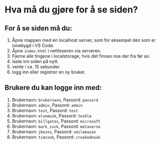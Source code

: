 # Hva må du gjøre for å se siden?
## For å se siden må du:
1. Åpne mappen med en localhost server, som for eksempel den som er innebygd i VS Code.
2. Åpne `index.html` i nettleseren via serveren.
3. Fjerne alle tingene i localstorage, hvis det finnes noe der fra før av.
4. laste inn siden på nytt.
5. vente i ca. 15 sekunder.
6. logg inn eller registrer en ny bruker.

## Brukere du kan logge inn med:
<!-- brukernavn, passord123 -->
1. Brukernavn: `brukernavn`, Passord: `passord`
2. Brukernavn: `admin`, Passord: `admin`
3. Brukernavn: `test`, Passord: `test`
4. Brukernavn: `elonmusk`, Passord: `teshla`
5. Brukernavn: `billgates`, Passord: `microsoft`
6. Brukernavn: `mark_zuck`, Passord: `metaverse`
7. Brukernavn: `jbezos`, Passord: `smilemazon`
7. Brukernavn: `timcook`, Passord: `crookednook`
